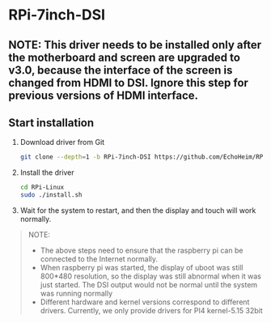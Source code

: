 # RPi-7inch-DSI

## NOTE: This driver needs to be installed only after the motherboard and screen are upgraded to v3.0, because the interface of the screen is changed from HDMI to DSI. Ignore this step for previous versions of HDMI interface.

## Start installation

1. Download driver from Git

    ``` bash
    git clone --depth=1 -b RPi-7inch-DSI https://github.com/EchoHeim/RPi-Linux.git
    ```
    
2. Install the driver

    ``` bash
    cd RPi-Linux
    sudo ./install.sh
    ```

3. Wait for the system to restart, and then the display and touch will work normally.


> NOTE: 
> * The above steps need to ensure that the raspberry pi can be connected to the Internet normally.
> * When raspberry pi was started, the display of uboot was still 800*480 resolution, so the display was still abnormal when it was just started. The DSI output would not be normal until the system was running normally
> * Different hardware and kernel versions correspond to different drivers. Currently, we only provide drivers for PI4 kernel-5.15 32bit
